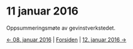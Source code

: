 # 11 januar 2016

Oppsummeringsmøte av gevinstverkstedet.



[<- 08. januar 2016](2016-01-08.md)  |  [Forsiden](../index.md)  |  [12. januar 2016 ->](2016-01-12.md)